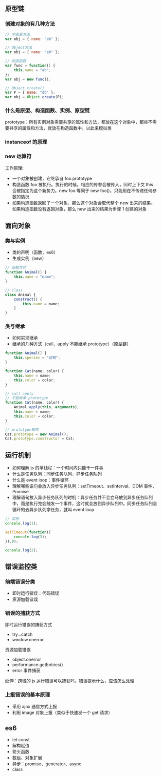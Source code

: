 ## 原型链

### 创建对象的有几种方法

```javascript
// 字面量方法
var obj = { name: "ab" };

// Object方法
var obj = { name: "ab" };

// 构造函数
var func = function() {
    this.name = "ab";
};
var obj = new func();

// Object.create()
var P = { name: "db" };
var obj = Object.create(P);
```

### 什么是原型、构造函数、实例、原型链

prototype：所有实例对象需要共享的属性和方法，都放在这个对象中，那些不需要共享的属性和方法，就放在构造函数中。以此来模拟类

### instanceof 的原理

### new 运算符

工作原理:

-   一个对象被创建，它继承自 foo.prototype
-   构造函数 foo 被执行。执行的时候，相应的传参会被传入，同时上下文 this 会被指定为这个新势力。new foo 等同于 new foo()，只能用在不传递任何参数的情况
-   如果构造函数返回了一个对象，那么这个对象会取代整个 new 出来的结果。如果构造函数没有返回对象，那么 new 出来的结果为步骤 1 创建的对象

## 面向对象

### 类与实例

-   类的声明（函数，es6）
-   生成实例（new）

```javascript
// 函数方式
function Animal() {
    this.name = "name";
}

// class
class Animal {
    construct() {
        this.name = name;
    }
}
```

### 类与继承

-   如何实现继承
-   继承的几种方式（call、apply 不能继承 prototype）（原型链）

```javascript
function Animal() {
    this.species = "动物";
}

function Cat(name, color) {
    this.name = name;
    this.color = color;
}

// call apply
// 不能继承 prototype
function Cat(name, color) {
    Animal.apply(this, arguments);
    this.name = name;
    this.color = color;
}

// prototype模式
Cat.prototype = new Animal();
Cat.prototype.constructor = Cat;
```

## 运行机制

-   如何理解 js 的单线程：一个时间内只能干一件事
-   什么是任务队列：同步任务队列，异步任务队列
-   什么是 event loop：事件循环
-   理解哪些语句会放入异步任务队列：setTimeout、setInterval、DOM 事件、Promise
-   理解语句放入异步任务队列的时机：异步任务并不会立马放到异步任务队列中，而是执行完会触发一个事件，这时就会放到异步队列中。同步任务队列会循环的去异步队列拿任务，就叫 event loop

```javascript
// 实例
console.log(1);

setTimeout(function({
    console.log(3);
}),0);

console.log(2);
```

## 错误监控类

### 前端错误分类

-   即时运行错误：代码错误
-   资源加载错误

### 错误的捕获方式

即时运行错误的捕获方式

-   try...catch
-   window.onerror

资源加载错误

-   object.onerror
-   performance.getEntries()
-   error 事件捕获

延伸：跨域的 js 运行错误可以捕获吗，错误提示什么，应该怎么处理

### 上报错误的基本原理

-   采用 ajax 通信方式上报
-   利用 image 对象上报（类似于快速发一个 get 请求）

## es6

-   let const
-   解构赋值
-   箭头函数
-   数组、对象扩展
-   异步：promise、generator、async
-   class
